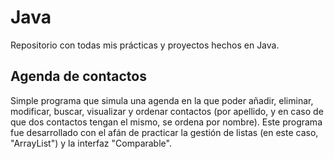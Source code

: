 # Java
Repositorio con todas mis prácticas y proyectos hechos en Java.

## Agenda de contactos
Simple programa que simula una agenda en la que poder añadir, eliminar, modificar, buscar, visualizar y ordenar contactos (por apellido, y en caso de que dos contactos tengan el mismo, se ordena por nombre).
Este programa fue desarrollado con el afán de practicar la gestión de listas (en este caso, "ArrayList") y la interfaz "Comparable".

